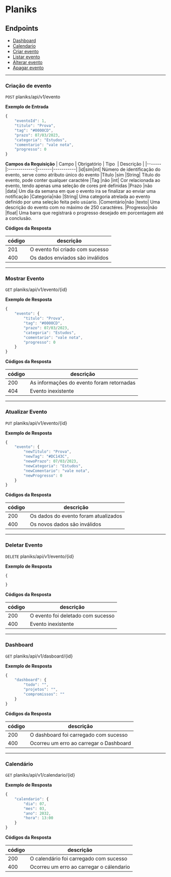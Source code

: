 # Planiks
## Endpoints 
- [Dashboard](#dashboard)
- [Calendario](#calendario)
- [Criar evento](#criação-de-evento)
- [Listar evento](#mostrar-evento)
- [Alterar evento](#atualizar-evento)
- [Apagar evento](#deletar-evento)

---

<!-- POST - CRIAR -->
### Criação de evento

`POST` planiks/api/v1/evento

**Exemplo de Entrada** 
```js
{
    "eventoId": 1,
    "titulo": "Prova",
    "tag": "#0000CD",
    "prazo": 07/03/2023,
    "categoria": "Estudos",
    "comentario": "vale nota",
    "progresso": 0
}
```

**Campos da Requisição**
| Campo | Obrigatório | Tipo  | Descrição |
|-------|:-------------:|-------|-----------|
|id|sim|int| Número de identificação do evento, serve como atributo único do evento
|Título |sim            |String| Título do evento, pode conter qualquer caractére
|Tag    |não            |int| Cor relacionada ao evento, tendo apenas uma seleção de cores pré definidas
|Prazo  |não            |data| Um dia da semana em que o evento ira se finalizar ao enviar uma notificação
|Categoria|não          |String| Uma categoria atrelada ao evento definido por uma seleção feita pelo usúario.
|Comentário|não         |texto| Uma descrição do evento com no máximo de 250 caractéres.
|Progresso|não         |float| Uma barra que registrará o progresso desejado em porcentagem até a conclusão.

**Códigos da Resposta**

|código|descrição
|-|-
201 | O evento foi criado com sucesso
400 | Os dados enviados são inválidos

---

<!-- GET - LISTAR/MOSTRAR -->
### Mostrar Evento

`GET` planiks/api/v1/evento/{id}

**Exemplo de Resposta** 
```js
{
    "evento": {
        "titulo": "Prova",
        "tag": "#0000CD",
        "prazo": 07/03/2023,
        "categoria": "Estudos",
        "comentario": "vale nota",
        "progresso": 0
    }
}
```

**Códigos da Resposta**

|código|descrição
|-|-
200 | As informações do evento foram retornadas
404 | Evento inexistente

---

<!-- PUT - ATUALIZAR -->
### Atualizar Evento

`PUT` planiks/api/v1/evento/{id}

**Exemplo de Resposta** 
```js
{
    "evento": {
        "newTitulo": "Prova",
        "newTag": "#DC143C",
        "newoPrazo": 07/03/2023,
        "newCategoria": "Estudos",
        "newComentario": "vale nota",
        "newProgresso": 0
    }
}
```

**Códigos da Resposta**

|código|descrição
|-|-
200 | Os dados do evento foram atualizados
400 | Os novos dados são inválidos

---

<!-- DELETE - DELETAR -->
### Deletar Evento

`DELETE` planiks/api/v1/evento/{id}

**Exemplo de Resposta** 
```js
{

}
```

**Códigos da Resposta**

|código|descrição
|-|-
200 | O evento foi deletado com sucesso
400 | Evento inexistente

---

<!-- Dashboard -->
### Dashboard

`GET` planiks/api/v1/dasboard/{id}

**Exemplo de Resposta** 
```js
{
    "dashboard": {
        "todo": "",
        "projetos": "",
        "compromissos": ""
    }
}
```

**Códigos da Resposta**

|código|descrição
|-|-
200 | O dashboard foi carregado com sucesso
400 | Ocorreu um erro ao carregar o Dashboard

---

<!-- Calendario -->
### Calendário

`GET` planiks/api/v1/calendario/{id}

**Exemplo de Resposta** 
```js
{
    "calendario": {
        "dia": 07,
        "mes": 03,
        "ano": 2032,
        "hora": 13:00
    }
}
```

**Códigos da Resposta**

|código|descrição
|-|-
200 | O calendário foi carregado com sucesso
400 | Ocorreu um erro ao carregar o cálendario
